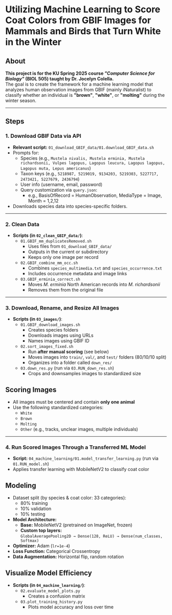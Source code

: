 # Utilizing Machine Learning to Score Coat Colors from GBIF Images for Mammals and Birds that Turn White in the Winter

## About
**This project is for the KU Spring 2025 course _"Computer Science for Biology"_ (BIOL 505) taught by Dr. Jocelyn Colella.**  
The goal is to create the framework for a machine learning model that analyzes human observation images from GBIF (mainly iNaturalist) to classify whether an individual is **"brown"**, **"white"**, or **"molting"** during the winter season.

---

## Steps

### 1. **Download GBIF Data via API**
- **Relevant script:** `01_download_GBIF_data/01.download_GBIF_data.sh`
- Prompts for:
  - Species (e.g., `Mustela nivalis, Mustela erminia, Mustela richardsonii, Vulpes lagopus, Lagopus leucura, Lagopus lagopus, Lagopus muta, Lepus americanus`)
  - Taxon keys (e.g., `5218987, 5219019, 9134203, 5219303, 5227717, 2473421, 5227679, 2436794`)
  - User info (username, email, password)
  - Query customization via `query.json`:
    - e.g., BasisOfRecord = HumanObservation, MediaType = Image, Month = 1,2,12
- Downloads species data into species-specific folders.

---

### 2. **Clean Data**
- **Scripts (in `02_clean_GBIF_data/`)**:
  - `01.GBIF_mm_duplicatesRemoved.sh`
    - Uses files from `01_download_GBIF_data/`
    - Outputs in the current or subdirectory
    - Keeps only one image per record
  - `02.GBIF_combine_mm_occ.sh`
    - Combines `species_multimedia.txt` and `species_occurrence.txt`
    - Includes occurrence metadata and image links
  - `03.GBIF_erminia_correct.sh`
    - Moves *M. erminia* North American records into *M. richardsonii*
    - Removes them from the original file

---

### 3. **Download, Rename, and Resize All Images**
- **Scripts (in `03_images/`)**:
  - `01.GBIF_download_images.sh`
    - Creates species folders
    - Downloads images using URLs
    - Names images using GBIF ID
  - `02.sort_images_fixed.sh`
    - Run **after manual scoring** (see below)
    - Moves images into `train/`, `val/`, and `test/` folders (80/10/10 split)
    - Organizes into a folder called `down_res/`
  - `03.down_res.py` (run via `03.RUN_down_res.sh`)
    - Crops and downsamples images to standardized size

## **Scoring Images**
- All images must be centered and contain **only one animal**
- Use the following standardized categories:
  - `White`
  - `Brown`
  - `Molting`
  - `Other` (e.g., tracks, unclear images, multiple individuals)

---

### 4. **Run Scored Images Through a Transferred ML Model**
- **Script:** `04_machine_learning/01.model_transfer_learning.py` (run via `01.RUN_model.sh`)
- Applies transfer learning with MobileNetV2 to classify coat color

## **Modeling**
- Dataset split (by species & coat color: 33 categories):
  - 80% training
  - 10% validation
  - 10% testing
- **Model Architecture:**
  - **Base:** MobileNetV2 (pretrained on ImageNet, frozen)
  - **Custom top layers:**  
    `GlobalAveragePooling2D → Dense(128, ReLU) → Dense(num_classes, Softmax)`
- **Optimizer:** Adam (`lr=1e-4`)
- **Loss Function:** Categorical Crossentropy
- **Data Augmentation:** Horizontal flip, random rotation

## **Visualize Model Efficiency**
- **Scripts (in `04_machine_learning/`)**:
  - `02.evaluate_model_plots.py`
    - Creates a confusion matrix
  - `03.plot_training_history.py`
    - Plots model accuracy and loss over time
